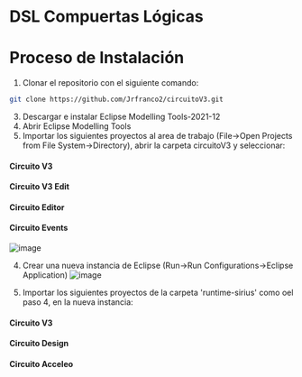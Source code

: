 # DSL Compuertas Lógicas
# Proceso de Instalación
1. Clonar el repositorio con el siguiente comando:
```bash
git clone https://github.com/Jrfranco2/circuitoV3.git
```
3. Descargar e instalar Eclipse Modelling Tools-2021-12 
4. Abrir Eclipse Modelling Tools
5. Importar los siguientes proyectos al area de trabajo (File->Open Projects from File System->Directory), abrir la carpeta circuitoV3 y seleccionar:
#### Circuito V3
#### Circuito V3 Edit
#### Circuito Editor
#### Circuito Events
![image](https://user-images.githubusercontent.com/23088391/126080315-6e8f6d29-8e2d-4d1e-b562-e57a7572f700.png)

4. Crear una nueva instancia de Eclipse (Run->Run Configurations->Eclipse Application)
![image](https://user-images.githubusercontent.com/23088391/126080248-f4147487-a906-4411-ae94-d1b21691bd2f.png)

6. Importar los siguientes proyectos de la carpeta 'runtime-sirius' como  oel paso 4, en la nueva instancia:
#### Circuito V3
#### Circuito Design
#### Circuito Acceleo
